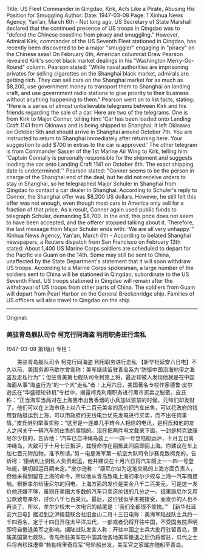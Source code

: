 Title: US Fleet Commander in Qingdao, Kirk, Acts Like a Pirate, Abusing His Position for Smuggling
Author:
Date: 1947-03-08
Page: 1
Xinhua News Agency, Yan'an, March 6th - Not long ago, US Secretary of State Marshall declared that the continued presence of US troops in Qingdao was to "defend the Chinese coastline from piracy and smuggling." However, Admiral Kirk, commander of the US Seventh Fleet stationed in Qingdao, has recently been discovered to be a major "smuggler" engaging in "piracy" on the Chinese seas! On February 6th, American columnist Drew Pearson revealed Kirk's secret black market dealings in his "Washington Merry-Go-Round" column. Pearson stated: "While naval authorities are imprisoning privates for selling cigarettes on the Shanghai black market, admirals are getting rich. They can sell cars on the Shanghai market for as much as $8,200, use government money to transport them to Shanghai on landing craft, and use government radio stations to give priority to their business without anything happening to them." Pearson went on to list facts, stating: "Here is a series of almost unbelievable telegrams between Kirk and his friends regarding the sale of a car. Here are two of the telegrams. One is from Kirk to Major Conner, telling him: 'Car has been loaded onto Landing Craft 1141 from Okinawa and is being shipped to Shanghai. It left Okinawa on October 5th and should arrive in Shanghai around October 7th. You are instructed to return to Shanghai immediately after returning here. Your suggestion to add $700 in extras to the car is approved.' The other telegram is from Commander Sasser of the 1st Marine Air Wing to Kirk, telling him: 'Captain Connally is personally responsible for the shipment and suggests loading the car onto Landing Craft 1141 on October 6th. The exact shipping date is undetermined.'" Pearson stated: "Conner seems to be the person in charge of the Shanghai end of the deal, but he did not receive orders to stay in Shanghai, so he telegraphed Major Schuler in Shanghai from Qingdao to contact a car dealer in Shanghai. According to Schuler's reply to Conner, the Shanghai offer was $8,200 US dollars. However, he still felt this offer was not enough, even though most cars in America only sell for a fraction of that price. As a result, Conner again used public funds to telegraph Schuler, demanding $8,700. In the end, this price does not seem to have been accepted, and the offerer stopped talking about it. Therefore, the last message from Major Schuler ends with: 'We are all very unhappy.'"
Xinhua News Agency, Yan'an, March 6th - According to belated Shanghai newspapers, a Reuters dispatch from San Francisco on February 13th stated: About 1,400 US Marine Corps soldiers are scheduled to depart for the Pacific via Guam on the 14th. Some may still be sent to China, unaffected by the State Department's statement that it will soon withdraw US troops. According to a Marine Corps spokesman, a large number of the soldiers sent to China will be stationed in Qingdao, subordinate to the US Seventh Fleet. US troops stationed in Qingdao will remain after the withdrawal of US troops from other parts of China. The soldiers from Guam will depart from Pearl Harbor on the General Breckenridge ship. Families of US officers will also travel to Qingdao on the ship.



<hr /> 

Original: 


### 美驻青岛舰队司令  柯克行同海盗  利用职务进行走私

1947-03-08
第1版()
专栏：

　　美驻青岛舰队司令
    柯克行同海盗
    利用职务进行走私
    【新华社延安六日电】不久以前，美国务卿马歇尔曾宣称：美军继续留驻青岛系为“防御中国沿海地带之海盗及走私行为”；但驻青美第七舰队司令柯克上将，最近却被人发现他就是在中国海面从事“海盗行为”的一个大“走私”者！上月六日，美国著名专栏作家德鲁·皮尔逊氏在“华盛顿轮转机”专栏中，揭露柯克利用职务进行黑市买卖之秘密。皮氏称：“正当海军当局对在上海黑市出售香烟的小兵加以监禁的时候，元帅们却发财了。他们可以在上海市场上以八千二百元美金的高价把汽车出售，可以花政府的钱用登陆艇运到上海，可以用政府的无线电台优先发电进行买卖，而不出任何事情。”皮氏继列举事实称：“这里是一连串几乎难令人相信的电讯，是柯氏和他的友人之间关于一辆汽车的出售的事情的。现在把两件电文载录下面，一封是柯克致康尼尔少校的，告诉他：‘汽车已自冲绳岛装上一一四一号登陆艇运沪，十月五日离冲绳岛，大致可于十月七日抵沪，兹授命你在回抵此间后即回上海。你建议在车上加七百元附加物，准予所请。’另一电是海军第一航空大队司令沙赛克致柯克的，告诉柯：‘康纳利上尉私人负责起运，他并建议在十月六日将汽车陌上一一四一号登陆艇，确切起运日期未定。’”皮尔逊称：“康尼尔似为这笔交易的上海方面负责人，但他未得到留在上海的命令，所以他从青岛致电上海的孝尔少校与上海一汽车商接触。根据孝尔给康尼尔的回电，上海方面的发价是美金八千二百美元。可是这一发价他还嫌不够，虽则在美国大多数的汽车只卖这价钱的几分之一。结果康尼尔又用公款致电孝尔，讨价八千七百美元。最后，这价钱似乎未被接受，而发价的人也不再谈了。所以，孝尔少校末一次电讯的结尾是：‘我们全都很不愉快。’”
    【新华社延安六日电】据迟到之沪报载联合社旧金山二月十三日电称：美海军陆战队士兵约一千四百名，定于十四日开往太平洋瓜代，一部或者仍将开往中国，不受国务院声明即将自撤退美军之影响。据陆战队发言人称：开往中国之士兵大批将驻留青岛，隶属美国第七舰队。青岛所驻美军在中国其他各地美军撤退之后仍将留驻，瓜代之士兵将自珍珠港乘“勃勒根里奇将军”号轮船出发，美军官之家属亦随船至青岛。
